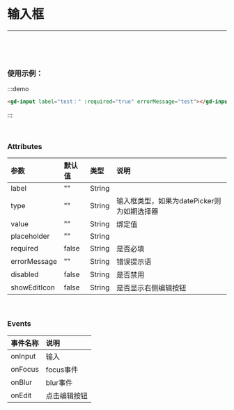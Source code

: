 # 输入框

---
<br />

<gd-input label="test：" :required="true" errorMessage="test"></gd-input>
<script>
import gdInput from '@/examples/Input/Input.vue'; 

export default {
  components: {
    gdInput,
  }
}
</script>

<br />

### 使用示例：

:::demo

``` html
<gd-input label="test：" :required="true" errorMessage="test"></gd-input>
```

:::

<br />

### Attributes

| 参数 | 默认值 | 类型 | 说明 |
| :- | :- | :- | :- |
| label | "" | String |  |
| type | "" | String | 输入框类型，如果为datePicker则为如期选择器 |
| value | "" | String | 绑定值 |
| placeholder | "" | String |  |
| required | false | String | 是否必填 |
| errorMessage | "" | String | 错误提示语 |
| disabled | false | String | 是否禁用 |
| showEditIcon | false | String | 是否显示右侧编辑按钮 |

<br />

### Events

| 事件名称 | 说明 |
| :- | :- |
| onInput | 输入 |
| onFocus | focus事件 |
| onBlur | blur事件 |
| onEdit | 点击编辑按钮 |
